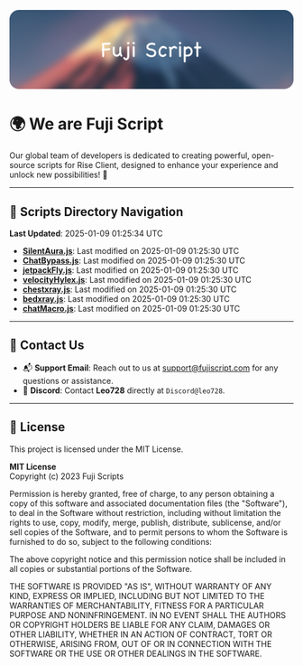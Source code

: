 ![Banner](.github/b.webp)

# 🌍 **We are Fuji Script**

Our global team of developers is dedicated to creating powerful, open-source scripts for Rise Client, designed to enhance your experience and unlock new possibilities! 🌟

---
<!-- SCRIPTS_NAVIGATION_START -->
## 📂 **Scripts Directory Navigation**

**Last Updated**: 2025-01-09 01:25:34 UTC

- **[SilentAura.js](scripts/SilentAura.js)**: Last modified on 2025-01-09 01:25:30 UTC
- **[ChatBypass.js](scripts/ChatBypass.js)**: Last modified on 2025-01-09 01:25:30 UTC
- **[jetpackFly.js](scripts/jetpackFly.js)**: Last modified on 2025-01-09 01:25:30 UTC
- **[velocityHylex.js](scripts/velocityHylex.js)**: Last modified on 2025-01-09 01:25:30 UTC
- **[chestxray.js](scripts/chestxray.js)**: Last modified on 2025-01-09 01:25:30 UTC
- **[bedxray.js](scripts/bedxray.js)**: Last modified on 2025-01-09 01:25:30 UTC
- **[chatMacro.js](scripts/chatMacro.js)**: Last modified on 2025-01-09 01:25:30 UTC

<!-- SCRIPTS_NAVIGATION_END -->

---

## 💬 **Contact Us**  
- 📬 **Support Email**: Reach out to us at [support@fujiscript.com](mailto:support@fujiscript.com) for any questions or assistance.  
- 💬 **Discord**: Contact **Leo728** directly at `Discord@leo728`.

---

## 📜 **License**

This project is licensed under the MIT License.  

**MIT License**  
Copyright (c) 2023 Fuji Scripts  

Permission is hereby granted, free of charge, to any person obtaining a copy of this software and associated documentation files (the "Software"), to deal in the Software without restriction, including without limitation the rights to use, copy, modify, merge, publish, distribute, sublicense, and/or sell copies of the Software, and to permit persons to whom the Software is furnished to do so, subject to the following conditions:  

The above copyright notice and this permission notice shall be included in all copies or substantial portions of the Software.  

THE SOFTWARE IS PROVIDED "AS IS", WITHOUT WARRANTY OF ANY KIND, EXPRESS OR IMPLIED, INCLUDING BUT NOT LIMITED TO THE WARRANTIES OF MERCHANTABILITY, FITNESS FOR A PARTICULAR PURPOSE AND NONINFRINGEMENT. IN NO EVENT SHALL THE AUTHORS OR COPYRIGHT HOLDERS BE LIABLE FOR ANY CLAIM, DAMAGES OR OTHER LIABILITY, WHETHER IN AN ACTION OF CONTRACT, TORT OR OTHERWISE, ARISING FROM, OUT OF OR IN CONNECTION WITH THE SOFTWARE OR THE USE OR OTHER DEALINGS IN THE SOFTWARE.  

